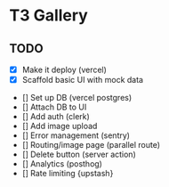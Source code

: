 # T3 Gallery

## TODO

- [x] Make it deploy (vercel)
- [x] Scaffold basic UI with mock data
- [] Set up DB (vercel postgres)
- [] Attach DB to UI
- [] Add auth (clerk)
- [] Add image upload
- [] Error management (sentry)
- [] Routing/image page (parallel route)
- [] Delete button (server action)
- [] Analytics (posthog)
- [] Rate limiting {upstash}

